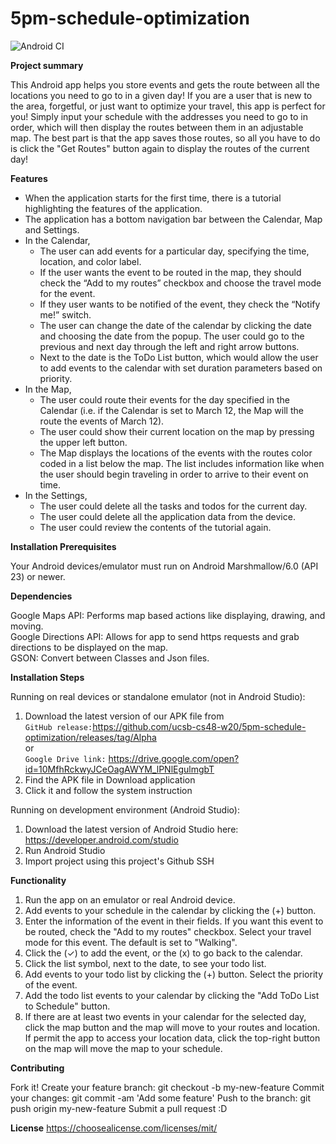 # 5pm-schedule-optimization

![Android CI](https://github.com/ucsb-cs48-w20/5pm-schedule-optimization/workflows/Android%20CI/badge.svg?event=push)

__**Project summary**__

This Android app helps you store events and gets the route between all the locations you need to go to in a given day! If you are a user that is new to the area, forgetful, or just want to optimize your travel, this app is perfect for you! Simply input your schedule with the addresses you need to go to in order, which will then display the routes between them in an adjustable map. The best part is that the app saves those routes, so all you have to do is click the "Get Routes" button again to display the routes of the current day!

__**Features**__

- When the application starts for the first time, there is a tutorial highlighting the features of the application.
- The application has a bottom navigation bar between the Calendar, Map and Settings.
- In the Calendar,
  - The user can add events for a particular day, specifying the time, location, and color label.
  - If the user wants the event to be routed in the map, they should check the “Add to my routes” checkbox and choose the travel mode for the event.
  - If they user wants to be notified of the event, they check the “Notify me!” switch.
  - The user can change the date of the calendar by clicking the date and choosing the date from the popup. The user could go to the previous and next day through the left and right arrow buttons.
  - Next to the date is the ToDo List button, which would allow the user to add events to the calendar with set duration parameters based on priority.
- In the Map,
  - The user could route their events for the day specified in the Calendar (i.e. if the Calendar is set to March 12, the Map will the route the events of March 12).
  - The user could show their current location on the map by pressing the upper left button.
  - The Map displays the locations of the events with the routes color coded in a list below the map. The list includes information like when the user should begin traveling in order to arrive to their event on time.
- In the Settings,
  - The user could delete all the tasks and todos for the current day.
  - The user could delete all the application data from the device.
  - The user could review the contents of the tutorial again.

__**Installation Prerequisites**__

Your Android devices/emulator must run on Android Marshmallow/6.0 (API 23) or newer.
  
__**Dependencies**__

Google Maps API: Performs map based actions like displaying, drawing, and moving.  
Google Directions API: Allows for app to send https requests and grab directions to be displayed on the map.  
GSON: Convert between Classes and Json files.    

__**Installation Steps**__

Running on real devices or standalone emulator (not in Android Studio):  
1. Download the latest version of our APK file from  
`GitHub release:`https://github.com/ucsb-cs48-w20/5pm-schedule-optimization/releases/tag/Alpha  
or  
`Google Drive link:` https://drive.google.com/open?id=10MfhRckwyJCeOagAWYM_lPNlEgulmgbT
2. Find the APK file in Download application
3. Click it and follow the system instruction

Running on development environment (Android Studio):
1. Download the latest version of Android Studio here: https://developer.android.com/studio
2. Run Android Studio
3. Import project using this project's Github SSH
  
**Functionality**

1. Run the app on an emulator or real Android device.
2. Add events to your schedule in the calendar by clicking the (+) button.
3. Enter the information of the event in their fields. If you want this event to be routed, check the "Add to my routes" checkbox. Select your travel mode for this event. The default is set to "Walking".
4. Click the (✓) to add the event, or the (x) to go back to the calendar.
5. Click the list symbol, next to the date, to see your todo list.
6. Add events to your todo list by clicking the (+) button. Select the priority of the event.
7. Add the todo list events to your calendar by clicking the "Add ToDo List to Schedule" button.
8. If there are at least two events in your calendar for the selected day, click the map button and the map will move to your routes and location. If permit the app to access your location data, click the top-right button on the map will move the map to your schedule.
  
**Contributing**

Fork it!
Create your feature branch: git checkout -b my-new-feature
Commit your changes: git commit -am 'Add some feature'
Push to the branch: git push origin my-new-feature
Submit a pull request :D
  
**License**
https://choosealicense.com/licenses/mit/
